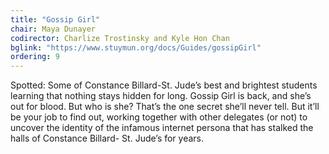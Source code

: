 ```yaml
---
title: "Gossip Girl"
chair: Maya Dunayer
codirector: Charlize Trostinsky and Kyle Hon Chan
bglink: "https://www.stuymun.org/docs/Guides/gossipGirl"
ordering: 9
---
```

Spotted: Some of Constance Billard-St. Jude’s best and brightest students learning that nothing stays hidden for long.
Gossip Girl is back, and she’s out for blood. But who is she? That’s the one secret she’ll never tell. But it’ll be your job to find out, working together with other delegates (or not) to uncover the identity of the infamous internet persona that has stalked the halls of Constance Billard- St. Jude’s for years.
